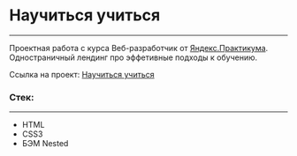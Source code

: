# **Научиться учиться**
***
Проектная работа с курса Веб-разработчик от [Яндекс.Практикума](https://practicum.yandex.ru/).
Одностраничный лендинг про эффетивные подходы к обучению.

Ссылка на проект: [Научиться учиться](https://chashchinavera.github.io/how-to-learn)

### **Стек:**
***
* HTML
* CSS3
* БЭМ Nested
